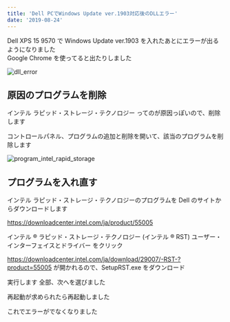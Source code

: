 ```yaml
---
title: 'Dell PCでWindows Update ver.1903対応後のDLLエラー'
date: '2019-08-24'
---
```


Dell XPS 15 9570 で Windows Update ver.1903 を入れたあとにエラーが出るようになりました  
Google Chrome を使ってると出たりしました

![dll_error](/dell-dll-error-intel-optane/dll_error.webp)

## 原因のプログラムを削除

インテル ラピッド・ストレージ・テクノロジー
ってのが原因っぽいので、削除します

コントロールパネル、プログラムの追加と削除を開いて、該当のプログラムを削除します

![program_intel_rapid_storage](/dell-dll-error-intel-optane/program_intel_rapid_storage.webp)

## プログラムを入れ直す

インテル ラピッド・ストレージ・テクノロジーのプログラムを Dell のサイトからダウンロードします

https://downloadcenter.intel.com/ja/product/55005

インテル ® ラピッド・ストレージ・テクノロジー (インテル ® RST) ユーザー・インターフェイスとドライバー をクリック

https://downloadcenter.intel.com/ja/download/29007/-RST-?product=55005
が開かれるので、SetupRST.exe をダウンロード

実行します
全部、次へを選びました

再起動が求められたら再起動しました

これでエラーがでなくなりました


